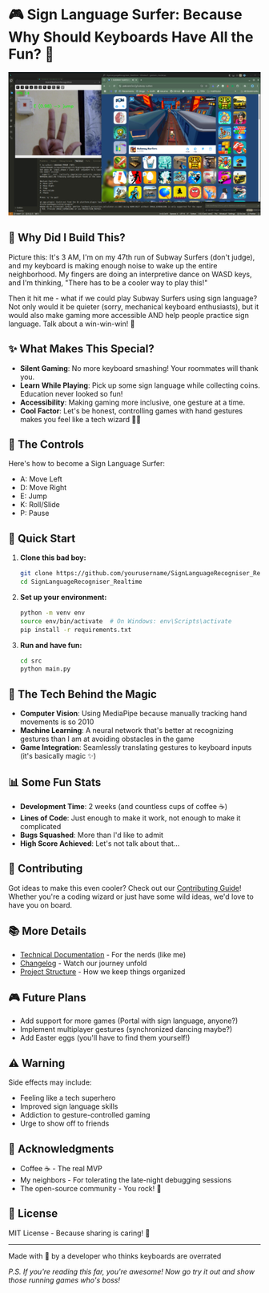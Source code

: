 # 🎮 Sign Language Surfer: Because Why Should Keyboards Have All the Fun? 🤘

![Gesture Control Demo](./img/demo.png)

## 🤔 Why Did I Build This?

Picture this: It's 3 AM, I'm on my 47th run of Subway Surfers (don't judge), and my keyboard is making enough noise to wake up the entire neighborhood. My fingers are doing an interpretive dance on WASD keys, and I'm thinking, "There has to be a cooler way to play this!"

Then it hit me - what if we could play Subway Surfers using sign language? Not only would it be quieter (sorry, mechanical keyboard enthusiasts), but it would also make gaming more accessible AND help people practice sign language. Talk about a win-win-win! 🎯

## ✨ What Makes This Special?

- **Silent Gaming**: No more keyboard smashing! Your roommates will thank you.
- **Learn While Playing**: Pick up some sign language while collecting coins. Education never looked so fun!
- **Accessibility**: Making gaming more inclusive, one gesture at a time.
- **Cool Factor**: Let's be honest, controlling games with hand gestures makes you feel like a tech wizard 🧙‍♂️

## 🎯 The Controls

Here's how to become a Sign Language Surfer:

- A: Move Left
- D: Move Right
- E: Jump
- K: Roll/Slide
- P: Pause

## 🚀 Quick Start

1. **Clone this bad boy:**
   ```bash
   git clone https://github.com/yourusername/SignLanguageRecogniser_Realtime.git
   cd SignLanguageRecogniser_Realtime
   ```

2. **Set up your environment:**
   ```bash
   python -m venv env
   source env/bin/activate  # On Windows: env\Scripts\activate
   pip install -r requirements.txt
   ```

3. **Run and have fun:**
   ```bash
   cd src
   python main.py
   ```

## 🧪 The Tech Behind the Magic

- **Computer Vision**: Using MediaPipe because manually tracking hand movements is so 2010
- **Machine Learning**: A neural network that's better at recognizing gestures than I am at avoiding obstacles in the game
- **Game Integration**: Seamlessly translating gestures to keyboard inputs (it's basically magic ✨)

## 📊 Some Fun Stats

- **Development Time**: 2 weeks (and countless cups of coffee ☕)
- **Lines of Code**: Just enough to make it work, not enough to make it complicated
- **Bugs Squashed**: More than I'd like to admit
- **High Score Achieved**: Let's not talk about that...

## 🤝 Contributing

Got ideas to make this even cooler? Check out our [Contributing Guide](docs/CONTRIBUTING.md)! Whether you're a coding wizard or just have some wild ideas, we'd love to have you on board.

## 📚 More Details

- [Technical Documentation](docs/TECHNICAL.md) - For the nerds (like me)
- [Changelog](docs/CHANGELOG.md) - Watch our journey unfold
- [Project Structure](docs/README.md) - How we keep things organized

## 🎮 Future Plans

- Add support for more games (Portal with sign language, anyone?)
- Implement multiplayer gestures (synchronized dancing maybe?)
- Add Easter eggs (you'll have to find them yourself!)

## ⚠️ Warning

Side effects may include:
- Feeling like a tech superhero
- Improved sign language skills
- Addiction to gesture-controlled gaming
- Urge to show off to friends

## 🙏 Acknowledgments

- Coffee ☕ - The real MVP
- My neighbors - For tolerating the late-night debugging sessions
- The open-source community - You rock! 🎸

## 📝 License

MIT License - Because sharing is caring! 💝

---

Made with 🤘 by a developer who thinks keyboards are overrated

*P.S. If you're reading this far, you're awesome! Now go try it out and show those running games who's boss!*
